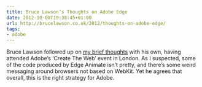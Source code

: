 ```yaml
---
title: Bruce Lawson’s Thoughts on Adobe Edge
date: 2012-10-08T19:38:45+01:00
url: http://brucelawson.co.uk/2012/thoughts-on-adobe-edge/
tags:
- adobe
---
```

Bruce Lawson followed up on [my brief thoughts][1] with his own, having attended Adobe’s ‘Create The Web’ event in London. As I suspected, some of the code produced by Edge Animate isn’t pretty, and there’s some weird messaging around browsers not based on WebKit. Yet he agrees that overall, this is the right strategy for Adobe.

[1]: /2012/10/adobe_edge
